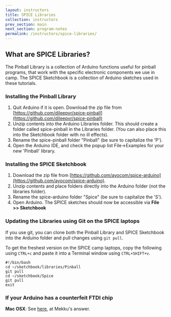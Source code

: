 ```yaml
---
layout: instructors
title: SPICE Libraries
collection: instructors
prev_section: main
next_section: program-notes
permalink: /instructors/spice-libraries/
---
```


## What are SPICE Libraries?

The Pinball Library is a collection of Arduino functions useful for pinball programs, that work with the specific electronic components we use in camp. The SPICE Sketchbook is a collection of Arduino sketches used in these tutorials. 

### Installing the Pinball Library

1. Quit Arduino if it is open. Download the zip file from [https://github.com/dileepvr/spice-pinball](https://github.com/dileepvr/spice-pinball)
2. Unzip contents into the Arduino Libraries folder. This should create a folder called spice-pinball in the Libraries folder. (You can also place this into the Sketchbook folder with no ill effects).
3. Rename the spice-pinball folder "Pinball" (be sure to capitalize the 'P').
4. Open the Arduino IDE, and check the popup list File->Examples for your new 'Pinball' library.

### Installing the SPICE Sketchbook

1. Download the zip file from [https://github.com/ayocom/spice-arduino](https://github.com/ayocom/spice-arduino). 
2. Unzip contents and place folders directly into the Arduino folder (not the libraries folder). 
3. Rename the spice-arduino folder "Spice" (be sure to capitalize the 'S').
4. Open Arduino. The SPICE sketches should now be accessible via **File >> Sketchbook**

### Updating the Libraries using Git on the SPICE laptops

If you use git, you can clone both the Pinball Library and SPICE Sketchbook into the Arduino folder and pull changes using ```git pull```. 

To get the freshest version on the SPICE camp laptops, copy the following using ```CTRL+c``` and paste it into a Terminal window using ```CTRL+SHIFT+v```.

```
#!/bin/bash
cd ~/sketchbook/libraries/Pinball
git pull
cd ~/sketchbook/Spice
git pull
exit
```

### If your Arduino has a counterfeit FTDI chip

**Mac OSX**: See [here](http://arduino.stackexchange.com/questions/5119/arduino-nano-no-serial-port-for-macbook-air-2013), at Mekku's answer.

